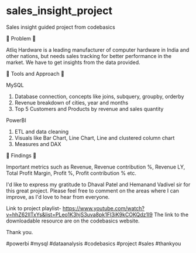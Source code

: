 # sales_insight_project
Sales insight guided project from codebasics

🌟 Problem 🌟

Atliq Hardware is a leading manufacturer of computer hardware in India and other nations, but needs sales tracking for better performance in the market. We have to get insights from the data provided.

🌟 Tools and Approach 🌟

MySQL
1. Database connection, concepts like joins, subquery, groupby, orderby
2. Revenue breakdown of cities, year and months
4. Top 5 Customers and Products by revenue and sales quantity

PowerBI
1. ETL and data cleaning
2. Visuals like Bar Chart, Line Chart, Line and clustered column chart
3. Measures and DAX

🌟 Findings 🌟

Important metrics such as Revenue, Revenue contribution %, Revenue LY, Total Profit Margin, Profit %, Profit contribution % etc.

I'd like to express my gratitude to Dhaval Patel and Hemanand Vadivel sir for this great project. Please feel free to comment on the areas where I can improve, as I'd love to hear from everyone.

Link to project playlist- https://www.youtube.com/watch?v=hhZ62IlTxYs&list=PLeo1K3hjS3uva8pk1FI3iK9kCOKQdz1I9
The link to the downloadable resource are on the codebasics website.

Thank you.

#powerbi #mysql #dataanalysis #codebasics #project #sales #thankyou
